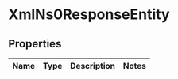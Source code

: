 
# XmlNs0ResponseEntity

## Properties
Name | Type | Description | Notes
------------ | ------------- | ------------- | -------------



